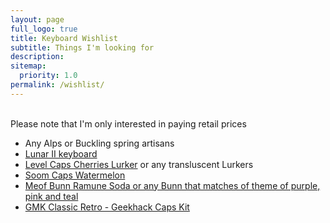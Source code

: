 ```yaml
---
layout: page
full_logo: true
title: Keyboard Wishlist
subtitle: Things I'm looking for
description: 
sitemap:
  priority: 1.0
permalink: /wishlist/
---
```

<!-- <p class="describe-text"> </p> --> 
<br>
Please note that I'm only interested in paying retail prices

* Any Alps or Buckling spring artisans
* [Lunar II keyboard](https://ai03.com/projects/lunar-ii/)
* [Level Caps Cherries Lurker](https://keycap-archivist.com/maker/level-caps/lurker/56cda58e/) or any transluscent Lurkers
* [Soom Caps Watermelon](https://keycap-archivist.com/maker/soom-caps/soomblank/2b0cde92/)
* [Meof Bunn Ramune Soda or any Bunn that matches of theme of purple, pink and teal](https://www.instagram.com/p/Cwbf8VIPOiv/?img_index=1)
* [GMK Classic Retro - Geekhack Caps Kit](https://matrixzj.github.io/docs/gmk-keycaps/Classic-Retro-GeekHack-Pack/#geekhack)